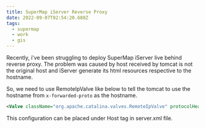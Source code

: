 ```yaml
---
title: SuperMap iServer Reverse Proxy
date: 2022-09-07T02:54:20.688Z
tags:
  - supermap
  - work
  - gis
---
```

Recently, i've been struggling to deploy SuperMap iServer live behind reverse proxy. The problem was caused by host received by tomcat is not the original host and iServer generate its html resources respective to the hostname.

So, we need to use RemoteIpValve like below to tell the tomcat to use the hostname from `x-forwarded-proto` as the hostname.

```xml
<Valve className="org.apache.catalina.valves.RemoteIpValve" protocolHeader="x-forwarded-proto" />
```

This configuration can be placed under Host tag in server.xml file.